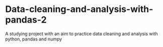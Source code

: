 # Data-cleaning-and-analysis-with-pandas-2
A studying project with an aim to practice data cleaning and analysis with python, pandas and numpy
